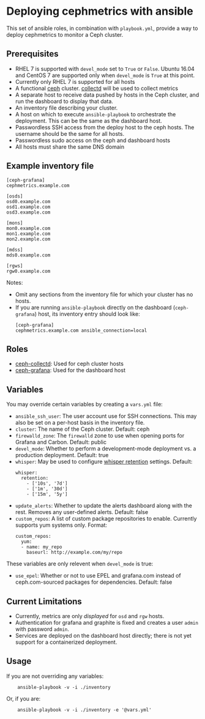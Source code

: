 # Deploying cephmetrics with ansible

This set of ansible roles, in combination with `playbook.yml`, provide a way to deploy cephmetrics to monitor a Ceph cluster.

## Prerequisites
- RHEL 7 is supported with `devel_mode` set to `True` or `False`. Ubuntu 16.04 and CentOS 7 are supported only when `devel_mode` is `True` at this point.
- Currently only RHEL 7 is supported for all hosts
- A functional [ceph](https://ceph.com/) cluster. [collectd](https://collectd.org/) will be used to collect metrics
- A separate host to receive data pushed by hosts in the Ceph cluster, and run the dashboard to display that data.
- An inventory file describing your cluster.
- A host on which to execute `ansible-playbook` to orchestrate the deployment. This can be the same as the dashboard host.
- Passwordless SSH access from the deploy host to the ceph hosts. The username should be the same for all hosts.
- Passwordless sudo access on the ceph and dashboard hosts
- All hosts must share the same DNS domain

## Example inventory file

    [ceph-grafana]
    cephmetrics.example.com

    [osds]
    osd0.example.com
    osd1.example.com
    osd3.example.com

    [mons]
    mon0.example.com
    mon1.example.com
    mon2.example.com

    [mdss]
    mds0.example.com

    [rgws]
    rgw0.example.com

Notes:
- Omit any sections from the inventory file for which your cluster has no hosts.
- If you are running `ansible-playbook` directly on the dashboard (`ceph-grafana`) host, its inventory entry should look like: 
    ```
    [ceph-grafana]
    cephmetrics.example.com ansible_connection=local
    ```

## Roles
- [ceph-collectd](./roles/ceph-collectd/): Used for ceph cluster hosts
- [ceph-grafana](./roles/ceph-grafana/): Used for the dashboard host

## Variables
You may override certain variables by creating a `vars.yml` file:
- `ansible_ssh_user`: The user account use for SSH connections. This may also be set on a per-host basis in the inventory file.
- `cluster`: The name of the Ceph cluster. Default: ceph
- `firewalld_zone`: The `firewalld` zone to use when opening ports for Grafana and Carbon. Default: public
- `devel_mode`: Whether to perform a development-mode deployment vs. a production deployment. Default: true
- `whisper`: May be used to configure [whisper retention](http://graphite.readthedocs.io/en/latest/config-carbon.html#storage-schemas-conf) settings. Default:
    ```
    whisper:
      retention:
        - ['10s', '7d']
        - ['1m', '30d']
        - ['15m', '5y']
    ```
- `update_alerts`: Whether to update the alerts dashboard along with the rest. Removes any user-defined alerts. Default: false
- `custom_repos`: A list of custom package repositories to enable. Currently supports yum systems only. Format:
    ```
    custom_repos:
      yum:
      - name: my_repo
        baseurl: http://example.com/my/repo
    ```

These variables are only relevent when `devel_mode` is true:
- `use_epel`: Whether or not to use EPEL and grafana.com instead of ceph.com-sourced packages for dependencies. Default: false

## Current Limitations

- Currently, metrics are only *displayed* for `osd` and `rgw` hosts.
- Authentication for grafana and graphite is fixed and creates a user `admin` with password `admin`.
- Services are deployed on the dashboard host directly; there is not yet support for a containerized deployment.

## Usage
If you are not overriding any variables:
```
    ansible-playbook -v -i ./inventory
```
Or, if you are:
```
    ansible-playbook -v -i ./inventory -e '@vars.yml'
```
